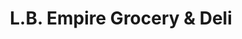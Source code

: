 ---
title: "L.B. Empire Grocery & Deli"
url: /troy/l-b-empire-grocery-and-deli/
shop: supermarket
---